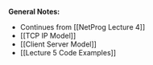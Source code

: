 **General Notes:**
* Continues from [[NetProg Lecture 4]]
* [[TCP IP Model]]
* [[Client Server Model]]
* [[Lecture 5 Code Examples]]